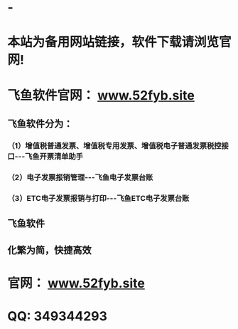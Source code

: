 # -
# 本站为备用网站链接，软件下载请浏览官网!
# 飞鱼软件官网： www.52fyb.site 

## 
## 飞鱼软件分为：
### （1）增值税普通发票、增值税专用发票、增值税电子普通发票税控接口---飞鱼开票清单助手
### （2）电子发票报销管理---飞鱼电子发票台账
### （3）ETC电子发票报销与打印---飞鱼ETC电子发票台账
## 
## 
## 飞鱼软件
## 化繁为简，快捷高效

### 
# 官网： www.52fyb.site #
# QQ: 349344293
